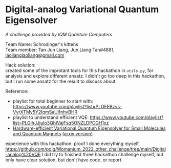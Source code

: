 # Digital-analog Variational Quantum Eigensolver

*A challenge provided by IQM Quantum Computers*

Team Name: Schrodinger's kittens  
Team member: Tan Jun Liang, Jun Liang Tan#4881, laolianglaoliang@gmail.com

Hack solution:  
    created some of the improtant tools for this hackathon in `utils.py`, for analysis and explore different ansatz. I didn't go too deep in this hackathon, but I run some ansatz for the result to discuss about.
    
Reference:
- playlist for total beginner to start with: https://www.youtube.com/playlist?list=PLOFEBzvs-VvrXTMy5Y2IqmSaUjfnhvBHR
- playlist to understand efficient VQE: https://www.youtube.com/playlist?list=PLGjhJJjulo3QhIVajFsq5ONZLDPCGH1xz
- [Hardware-efficient Variational Quantum Eigensolver for Small Molecules and Quantum Magnets](https://www.nature.com/articles/nature23879) [(arxiv version)](https://arxiv.org/abs/1704.05018)

experience with this hackathon:
    proof I done everything myself, https://github.com/poig/Womanium_2022_other_challenge/tree/main/Digital-analog%20VQE
    I did try to finished three hackathon challenge myself, but only have clear solution, but don't have code. or report.
